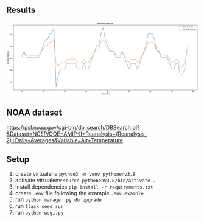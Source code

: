 ## Results
<div align="center">
    <img src="forecast.png" alt="Forecast results" width="800px" />
</div>

## NOAA dataset
https://psl.noaa.gov/cgi-bin/db_search/DBSearch.pl?&Dataset=NCEP/DOE+AMIP-II+Reanalysis+(Reanalysis-2)+Daily+Averages&Variable=Air+Temperature

## Setup
1. create virtualenv `python3 -m venv pythonenv3.8`
1. activate virtualenv `source pythonenv3.8/bin/activate .`
1. install dependencies `pip install -r requirements.txt`
1. create `.env` file following the example `.env.example`
1. run `python manager.py db upgrade`
1. run `flask seed run`
1. run `python wsgi.py`